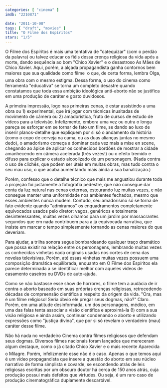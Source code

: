 ```yaml
---
categories: [ "cinema" ]
imdb: "2210871"

date: "2011-10-08"
tags: [ "draft", "movies" ]
title: "O Filme dos Espíritos"
stars: "1/5"
---
```

O Filme dos Espíritos é mais uma tentativa de "catequizar" (com o perdão da palavra) ou talvez educar os fiéis dessa crença religiosa da vida após a morte, dando sequência ao bom "Chico Xavier" e o desastroso As Mães de Chico Xavier. Aqui, porém, a alçada propagandista ganha contornos bem maiores que sua qualidade como filme  o que, de certa forma, lembra Olga, uma obra com o mesmo estigma. Dessa forma, o uso do cinema como ferramenta "educativa" se torna um completo desastre quando constatamos que toda essa ambição ideológica anti-aborto não se justifica em uma produção de caráter e gosto duvidosos.

A primeira impressão, logo nas primeiras cenas, é estar assistindo a uma obra ou 1) experimental, que irá jogar com técnicas inusitadas de movimento de câmera ou 2) amadorística, fruto de cursos de estudo de vídeos para a televisão. Infelizmente, embora uma vez ou outra o longa pareça se esforçar em se tornar de fato um filme, se dando ao luxo de inserir planos-detalhe que expliquem por si só o andamento da história (como o copo de cerveja na cama, ou as duas alianças juntas no mesmo dedo), o amadorismo começa a dominar cada vez mais a mise en scene, chegando ao ápice de aplicar os conhecidos bordões de mostrar a cidade amanhecendo em câmera acelerada (três vezes!) ou o efeito tremido e difuso para explicar o estado alcoolizado de um personagem. (Nada contra o uso de clichês, que podem ser úteis em muitas obras, mas tudo contra o seu mau uso, o que acaba aumentando mais ainda a sua banalização.)

Porém, confesso que o detalhe técnico que mais me angustiou durante toda a projeção foi justamente a fotografia pedestre, que não consegue dar conta da luz natural nas cenas externas, estourando luz muitas vezes, e não consegue manter uma uniformidade nos ambientes fechados, mesmo que esses ambientes nunca mudem. Contudo, seu amadorismo só se torna de fato evidente quando "admiramos" os enquadramentos completamente equivocados usados pelo diretor: vagos, genéricos e totalmente desinteressantes, muitas vezes olhamos para um jardim por massacrantes segundos que em nada contribuem para a já equivocada narrativa, que insiste em marcar o tempo simplesmente tornando as cenas maiores do que deveriam.

Para ajudar, a trilha sonora segue bombardeando qualquer traço dramático que possa existir na relação entre os personagens, lembrando muitas vezes as conhecidas vinhetas nada originais usadas nos cortes de cena das novelas televisivas. Porém, até essas vinhetas muitas vezes possuem uma composição dramática equilibrada, enquanto em O Filme dos Espíritos ela parece determinada a se identificar melhor com aqueles vídeos de casamento caseiros ou DVDs de auto-ajuda.

Como se não bastasse esse show de horrores, o filme tem a audácia de ir contra o aborto baseado em suas próprias crenças religiosas, retrocedendo décadas de compreensão científica a respeito da origem da vida. "Ora, mas é um filme religioso! Seria óbvio ele pregar seus dogmas, não?" Claro. Porém, em uma atitude desinformada, um dos personagens, médico, em uma das falas tenta associar a visão científica e aproximá-la (!) com a sua visão religiosa e ainda assim, continuar condenando o aborto e utilizando expressões como "justiça divina", que por si só revelam o verdadeiro (mau) caráter desse filme.

Não há nada no verdadeiro Cinema contra filmes religiosos que defendam seus dogmas. Diversos filmes nacionais foram lançados que mereceram algum destaque, como o já citado Chico Xavier e o mais recente Aparecida  o Milagre. Porém, infelizmente esse não é o caso. Apenas o que temos aqui é um vídeo propagandista que insere a questão do aborto em seu núcleo narrativo de forma simplista e covarde, se escondendo atrás de leis religiosas escritas por um obscuro doutor há cerca de 150 anos atrás, cuja produção possui mais defeitos que virtudes. Ou seja, é um raro caso de produção cinematográfica duplamente descartável.

